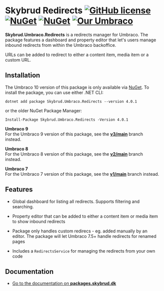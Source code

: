 # Skybrud Redirects [![GitHub license](https://img.shields.io/badge/license-MIT-blue.svg)](LICENSE.md) [![NuGet](https://img.shields.io/nuget/vpre/Skybrud.Umbraco.Redirects.svg)](https://www.nuget.org/packages/Skybrud.Umbraco.Redirects/4.0.0-alpha002) [![NuGet](https://img.shields.io/nuget/dt/Skybrud.Umbraco.Redirects.svg)](https://www.nuget.org/packages/Skybrud.Umbraco.Redirects) [![Our Umbraco](https://img.shields.io/badge/our-umbraco-%233544B1)](https://our.umbraco.com/packages/website-utilities/skybrud-redirects/)

**Skybrud.Umbraco.Redirects** is a redirects manager for Umbraco. The package features a dashboard and property editor that let's users manage inbound redirects from within the Umbraco backoffice.

URLs can be added to redirect to either a content item, media item or a custom URL.

## Installation

The Umbraco 10 version of this package is only available via [NuGet](https://www.nuget.org/packages/Skybrud.Umbraco.Redirects/4.0.1). To install the package, you can use either .NET CLI:

```
dotnet add package Skybrud.Umbraco.Redirects --version 4.0.1
```

or the older NuGet Package Manager:

```
Install-Package Skybrud.Umbraco.Redirects -Version 4.0.1
```

**Umbraco 9**  
For the Umbraco 9 version of this package, see the [**v3/main**](https://github.com/skybrud/Skybrud.Umbraco.Redirects/tree/v3/main) branch instead.

**Umbraco 8**  
For the Umbraco 8 version of this package, see the [**v2/main**](https://github.com/skybrud/Skybrud.Umbraco.Redirects/tree/v2/main) branch instead.

**Umbraco 7**  
For the Umbraco 7 version of this package, see the [**v1/main**](https://github.com/skybrud/Skybrud.Umbraco.Redirects/tree/v1/main) branch instead.






## Features

- Global dashboard for listing all redirects. Supports filtering and searching.

- Property editor that can be added to either a content item or media item to show inbound redirects

- Package only handles custom redirecs - eg. added manually by an editor. The package will let Umbraco 7.5+ handle redirects for renamed pages

- Includes a `RedirectsService` for managing the redirects from your own code

[NuGetPackage]: https://www.nuget.org/packages/Skybrud.Umbraco.Redirects
[GitHubRelease]: https://github.com/skybrud/Skybrud.Umbraco.Redirects/releases






## Documentation

- [Go to the documentation on **packages.skybrud.dk**](https://packages.skybrud.dk/skybrud.umbraco.redirects/docs/v4/)
